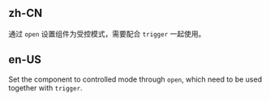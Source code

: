 ## zh-CN

通过 `open` 设置组件为受控模式，需要配合 `trigger` 一起使用。

## en-US

Set the component to controlled mode through `open`, which need to be used together with `trigger`.
